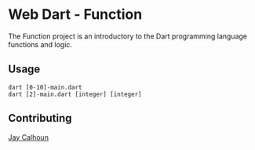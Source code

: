Web Dart - Function
=============

The Function project is an introductory to the Dart programming language functions and logic.

Usage
-----

```
dart [0-10]-main.dart
dart [2]-main.dart [integer] [integer]
```

Contributing
------------

[Jay Calhoun](https://www.github.com/Valinor13)